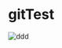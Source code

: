 # gitTest
![ddd](http://baike.baidu.com/pic/%E6%9D%8E%E5%BD%A6%E5%AE%8F/125160/0/314e251f95cad1c8f698ac317c3e6709c93d5180?fr=lemma&ct=single)
